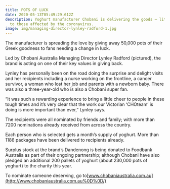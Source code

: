 ```yaml
---
title: POTS OF LUCK
date: 2020-05-13T05:49:29.612Z
description: Yoghurt manufacturer Chobani is delivering the goods – literally –
  to those affected by the coronavirus.
image: img/managing-director-lynley-radford-1.jpg
---
```





The manufacturer is spreading the love by giving away 50,000 pots of their Greek goodness to fans needing a change in luck.

Led by Chobani Australia Managing Director Lynley Radford (pictured), the brand is acting on one of their key values in giving back.

Lynley has personally been on the road doing the surprise and delight visits and her recipients including a nurse working on the frontline, a cancer survivor, a woman who lost her job and parents with a newborn baby. There was also a three-year-old who is also a Chobani super fan.

“It was such a rewarding experience to bring a little cheer to people in these tough times and it’s very clear that the work our Victorian ‘CHOteam’ is doing is more important than ever,” Lynley says.

The recipients were all nominated by friends and family; with more than 7200 nominations already received from across the country.

Each person who is selected gets a month’s supply of yoghurt. More than 1186 packages have been delivered to recipients already.

Surplus stock at the brand’s Dandenong is being donated to Foodbank Australia as part of their ongoing partnership; although Chobani have also pledged an additional 200 pallets of yoghurt (about 230,000 pots of yoghurt) to the charity this year.

To nominate someone deserving, go to[www.chobaniaustralia.com.au](http://www.chobaniaustralia.com.au%0D%0D/)